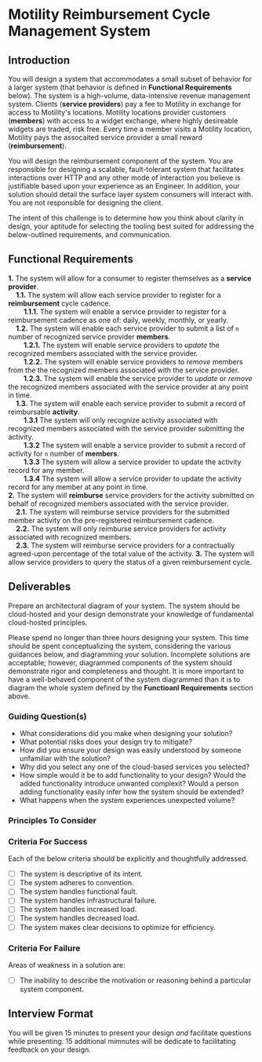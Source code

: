 # Motility Reimbursement Cycle Management System

## Introduction

You will design a system that accommodates a small subset of behavior for a larger system (that behavior is defined in **Functional Requirements** below). The system is a high-volume, data-intensive revenue management system. Clients (**service providers**) pay a fee to Motility in exchange for access to Motility's locations. Motility locations provider customers (**members**) with access to a widget exchange, where highly desireable widgets are traded, risk free. Every time a member visits a Motility location, Motility pays the assocaited service provider a small reward (**reimbursement**).

You will design the reimbursement component of the system. You are responsible for designing a scalable, fault-tolerant system that facilitates interactions over HTTP and any other mode of interaction you believe is justifiable based upon your experience as an Engineer. In addition, your solution should detail the surface layer system consumers will interact with. You are not responsible for designing the client. 

The intent of this challenge is to determine how you think about clarity in design, your aptitude for selecting the tooling best suited for addressing the below-outlined requirements, and communication. 

## Functional Requirements

**1.** The system will allow for a consumer to register themselves as a **service provider**.  
&nbsp; &nbsp; **1.1.** The system will allow each service provider to register for a **reimbursement** cycle cadence.    
&nbsp; &nbsp; &nbsp; &nbsp; **1.1.1.** The system will enable a service provider to register for a reimbursement cadence as one of: daily, weekly, monthly, or yearly.  
&nbsp; &nbsp; **1.2.** The system will enable each service provider to submit a list of `n` number of recognized service provider **members**.  
&nbsp; &nbsp; &nbsp; &nbsp; **1.2.1.** The system will enable service providers to _update_ the recognized members associated with the service provider.  
&nbsp; &nbsp; &nbsp; &nbsp; **1.2.2.** The system will enable service providers to _remove_ members from the the recognized members associated with the service provider.    
&nbsp; &nbsp; &nbsp; &nbsp; **1.2.3.** The system will enable the service provider to _update_ or _remove_ the recognized members associated with the service provider at any point in time.   
&nbsp; &nbsp; **1.3.** The system will enable each service provider to submit a record of reimbursable **activity**.  
&nbsp; &nbsp; &nbsp; &nbsp; **1.3.1** The system will only recognize activity associated with recognized members associated with the service provider submitting the activity.    
&nbsp; &nbsp; &nbsp; &nbsp; **1.3.2** The system will enable a service provider to submit a record of activity for `n` number of **members**.    
&nbsp; &nbsp; &nbsp; &nbsp; **1.3.3** The system will allow a service provider to update the activity record for any member.    
&nbsp; &nbsp; &nbsp; &nbsp; **1.3.4** The system will allow a service provider to update the activity record for any member at any point in time.    
**2.** The system will **reimburse** service providers for the activity submitted on behalf of recognized members associated with the service provider.    
&nbsp; &nbsp; **2.1.** The system will reimburse service providers for the submitted member activity on the pre-registered reimbursement cadence.    
&nbsp; &nbsp; **2.2.** The system will only reimburse service providers for activity associated with recognized members.    
&nbsp; &nbsp; **2.3.** The system will reimburse service providers for a contractually agreed-upon percentage of the total value of the activity. 
**3.** The system will allow service providers to query the status of a given reimbursement cycle.

## Deliverables

Prepare an architectural diagram of your system. The system should be cloud-hosted and your design demonstrate your knowledge of fundamental cloud-hosted principles. 

Please spend no longer than three hours designing your system. This time should be spent conceptualizing the system, considering the various guidances below, and diagramming your solution. Incomplete solutions are acceptable; however, diagrammed components of the system should demonstrate rigor and completeness and thought. It is more important to have a well-behaved component of the system diagrammed than it is to diagram the whole system defined by the **Functioanl Requirements** section above.

### Guiding Question(s)

- What considerations did you make when designing your solution?
- What potential risks does your design try to mitigate?
- How did you ensure your design was easily understood by someone unfamiliar with the solution?
- Why did you select any one of the cloud-based services you selected?
- How simple would it be to add functionality to your design? Would the added functionality introduce unwanted complexit? Would a person adding functionality easily infer how the system should be extended?
- What happens when the system experiences unexpected volume?

### Principles To Consider

### Criteria For Success

Each of the below criteria should be explicitly and thoughtfully addressed.

- [ ] The system is descriptive of its intent.
- [ ] The system adheres to convention.
- [ ] The system handles functional fault.
- [ ] The system handles infrastructural failure.
- [ ] The system handles increased load.
- [ ] The system handles decreased load.
- [ ] The system makes clear decisions to optimize for efficiency.

### Criteria For Failure

Areas of weakness in a solution are:

- [ ] The inability to describe the motivation or reasoning behind a particular system component.  


## Interview Format

You will be given 15 minutes to present your design _and_ facilitate questions while presenting. 15 additional mimnutes will be dedicate to facilitating feedback on your design.
